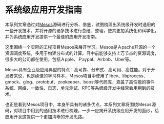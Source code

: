 # 系统级应用开发指南

本系列文章通过对[Mesos](http://mesos.apache.org/)源码进行分析、借鉴，试图梳理出系统级开发时通用的一些开发技术，并将开源的诸多技术进行总结、整理，使其更加系统化和科学化，并为系统应用开发提供一个最佳的应用开发指南。

这里围绕一个实际的工程项目Mesos来展开学习。Mesos是Ａpache开源的一个资源调度系统，多用于构建分布式的计算。目中前能够支持上万节点的资源调度，很多大的公司都在使用，包括Ａpple、Ｐaypal、Airbnb、Uber等。

Mesos具有企业级应用典型的特点：高可靠、分布式、高可用、高性能。对于开发者来说，也是绝佳的学习样本，Ｍesos项目中使用了libev、libprocess、gmock、glog、protobuf、zookeeper、boost等代码库，涵盖了高性能的事件系统、网络、一致性、日志、单元测试、RPC等系统级开发中经常会用用到的技术。

也正是看到Mesos项目中，本身所具有的诸多优点，本系列文章将围绕Mesos源码，对项目中用到的通用技术进行梳理，一步一应揭开系统级应用开发的面纱，给应用开发这提供一个更加清晰的开发思路。